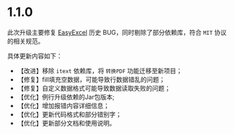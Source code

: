 # 1.1.0
此次升级主要修复 [EasyExcel](https://github.com/alibaba/easyexcel) 历史 BUG，同时剔除了部分依赖库，符合 `MIT` 协议的相关规范。

具体更新内容如下：
- 【改进】移除 `itext` 依赖库，将 `转换PDF` 功能迁移至新项目；
- 【修复】fill填充空数据，可能导致行数据错乱的问题；
- 【修复】自定义数据格式可能导致数据读取失败的问题；
- 【优化】例行升级依赖的Jar包版本;
- 【优化】增加报错内容详细信息；
- 【优化】更新代码格式和部分错别字；
- 【优化】更新部分文档和使用说明。
